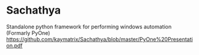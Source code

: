 # Sachathya
Standalone python framework for performing windows automation
(Formarly PyOne)
https://github.com/kaymatrix/Sachathya/blob/master/PyOne%20Presentation.pdf
